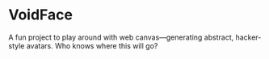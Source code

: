 # VoidFace
A fun project to play around with web canvas—generating abstract, hacker-style avatars. Who knows where this will go?
